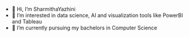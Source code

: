 - 👋 Hi, I’m SharmithaYazhini
- 👀 I’m interested in data science, AI and visualization tools like PowerBI and Tableau
- 🌱 I’m currently pursuing my bachelors in Computer Science


<!---
SharmithaYazhini/SharmithaYazhini is a ✨ special ✨ repository because its `README.md` (this file) appears on your GitHub profile.
You can click the Preview link to take a look at your changes.
--->

